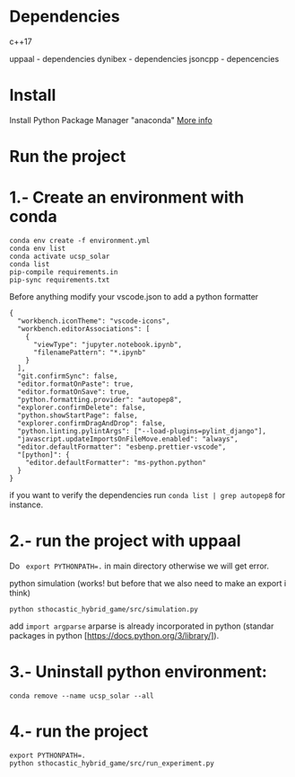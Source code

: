 # Dependencies

c++17

uppaal - dependencies
dynibex - dependencies
jsoncpp - depencencies

# Install

Install Python Package Manager "anaconda"
[More info](https://www.digitalocean.com/community/tutorials/how-to-install-anaconda-on-ubuntu-18-04-quickstart)

# Run the project

# 1.- Create an environment with conda

```
conda env create -f environment.yml
conda env list
conda activate ucsp_solar
conda list
pip-compile requirements.in
pip-sync requirements.txt
```

Before anything modify your vscode.json to add a python formatter

```
{
  "workbench.iconTheme": "vscode-icons",
  "workbench.editorAssociations": [
    {
      "viewType": "jupyter.notebook.ipynb",
      "filenamePattern": "*.ipynb"
    }
  ],
  "git.confirmSync": false,
  "editor.formatOnPaste": true,
  "editor.formatOnSave": true,
  "python.formatting.provider": "autopep8",
  "explorer.confirmDelete": false,
  "python.showStartPage": false,
  "explorer.confirmDragAndDrop": false,
  "python.linting.pylintArgs": ["--load-plugins=pylint_django"],
  "javascript.updateImportsOnFileMove.enabled": "always",
  "editor.defaultFormatter": "esbenp.prettier-vscode",
  "[python]": {
    "editor.defaultFormatter": "ms-python.python"
  }
}
```

if you want to verify the dependencies run `conda list | grep autopep8` for instance.

# 2.- run the project with uppaal

Do ` export PYTHONPATH=.` in main directory otherwise we will get error.

python simulation (works! but before that we also need to make an export i think)

    python sthocastic_hybrid_game/src/simulation.py

add `import argparse` arparse is already incorporated in python (standar packages in python [https://docs.python.org/3/library/]).

# 3.- Uninstall python environment:

```
conda remove --name ucsp_solar --all
```

# 4.- run the project

    export PYTHONPATH=.
    python sthocastic_hybrid_game/src/run_experiment.py

